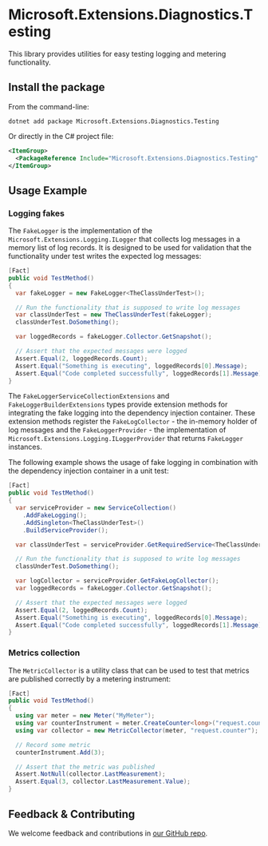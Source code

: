 # Microsoft.Extensions.Diagnostics.Testing

This library provides utilities for easy testing logging and metering functionality.

## Install the package

From the command-line:

```dotnetcli
dotnet add package Microsoft.Extensions.Diagnostics.Testing
```

Or directly in the C# project file:

```xml
<ItemGroup>
  <PackageReference Include="Microsoft.Extensions.Diagnostics.Testing" Version="[CURRENTVERSION]" />
</ItemGroup>
```

## Usage Example

### Logging fakes

The `FakeLogger` is the implementation of the `Microsoft.Extensions.Logging.ILogger` that collects log messages
in a memory list of log records. It is designed to be used for validation that the functionality under
test writes the expected log messages:

```csharp
[Fact]
public void TestMethod()
{
  var fakeLogger = new FakeLogger<TheClassUnderTest>();

  // Run the functionality that is supposed to write log messages
  var classUnderTest = new TheClassUnderTest(fakeLogger);
  classUnderTest.DoSomething();

  var loggedRecords = fakeLogger.Collector.GetSnapshot();

  // Assert that the expected messages were logged
  Assert.Equal(2, loggedRecords.Count);
  Assert.Equal("Something is executing", loggedRecords[0].Message);
  Assert.Equal("Code completed successfully", loggedRecords[1].Message);
}
```

The `FakeLoggerServiceCollectionExtensions` and `FakeLoggerBuilderExtensions` types provide extension methods
for integrating the fake logging into the dependency injection container.
These extension methods register the `FakeLogCollector` - the in-memory holder of log messages
and the `FakeLoggerProvider` - the implementation of `Microsoft.Extensions.Logging.ILoggerProvider` that returns `FakeLogger` instances.

The following example shows the usage of fake logging in combination with the dependency injection container in a unit test:

```csharp
[Fact]
public void TestMethod()
{
  var serviceProvider = new ServiceCollection()
    .AddFakeLogging();
    .AddSingleton<TheClassUnderTest>()
    .BuildServiceProvider();

  var classUnderTest = serviceProvider.GetRequiredService<TheClassUnderTest>();

  // Run the functionality that is supposed to write log messages
  classUnderTest.DoSomething();

  var logCollector = serviceProvider.GetFakeLogCollector();
  var loggedRecords = fakeLogger.Collector.GetSnapshot();

  // Assert that the expected messages were logged
  Assert.Equal(2, loggedRecords.Count);
  Assert.Equal("Something is executing", loggedRecords[0].Message);
  Assert.Equal("Code completed successfully", loggedRecords[1].Message);
}
```

### Metrics collection

The `MetricCollector` is a utility class that can be used to test that metrics are published correctly by a metering instrument:

```csharp
[Fact]
public void TestMethod()
{
  using var meter = new Meter("MyMeter");
  using var counterInstrument = meter.CreateCounter<long>("request.counter");
  using var collector = new MetricCollector(meter, "request.counter");

  // Record some metric
  counterInstrument.Add(3);

  // Assert that the metric was published
  Assert.NotNull(collector.LastMeasurement);
  Assert.Equal(3, collector.LastMeasurement.Value);
}
```

## Feedback & Contributing

We welcome feedback and contributions in [our GitHub repo](https://github.com/dotnet/extensions).
